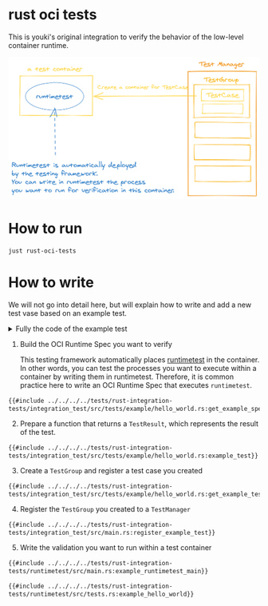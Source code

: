 # rust oci tests

This is youki's original integration to verify the behavior of the low-level container runtime.

![Overview](../../assets/rust_oci_tests.png)

# How to run

```console
just rust-oci-tests
```

# How to write

We will not go into detail here, but will explain how to write and add a new test vase based on an example test.

<details>
<summary>Fully the code of the example test</summary>
<p>

```rust,no_run,noplayground
{{#include ../../../../tests/rust-integration-tests/integration_test/src/tests/example/hello_world.rs}}
```

</p>
</details>


1. Build the OCI Runtime Spec you want to verify

    This testing framework automatically places [runtimetest](./runtimetest.md) in the container.
    In other words, you can test the processes you want to execute within a container by writing them in runtimetest.
    Therefore, it is common practice here to write an OCI Runtime Spec that executes `runtimetest`.

```rust,no_run,noplayground
{{#include ../../../../tests/rust-integration-tests/integration_test/src/tests/example/hello_world.rs:get_example_spec}}
```

2. Prepare a function that returns a `TestResult`, which represents the result of the test.

```rust,no_run,noplayground
{{#include ../../../../tests/rust-integration-tests/integration_test/src/tests/example/hello_world.rs:example_test}}
```

3. Create a `TestGroup` and register a test case you created

```rust,no_run,noplayground
{{#include ../../../../tests/rust-integration-tests/integration_test/src/tests/example/hello_world.rs:get_example_test}}
```

4. Register the `TestGroup` you created to a `TestManager`

```rust,no_run,noplayground
{{#include ../../../../tests/rust-integration-tests/integration_test/src/main.rs:register_example_test}}
```

5. Write the validation you want to run within a test container
```rust,no_run,noplayground
{{#include ../../../../tests/rust-integration-tests/runtimetest/src/main.rs:example_runtimetest_main}}
```
```rust,no_run,noplayground
{{#include ../../../../tests/rust-integration-tests/runtimetest/src/tests.rs:example_hello_world}}
```
